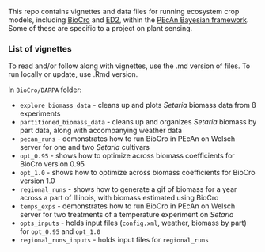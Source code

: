 This repo contains vignettes and data files for running ecosystem crop models, including [BioCro](https://github.com/ebimodeling/biocro) and [ED2](https://github.com/EDmodel/ED2), within the [PEcAn Bayesian framework](https://pecanproject.github.io/). Some of these are specific to a project on plant sensing. 

### List of vignettes
To read and/or follow along with vignettes, use the .md version of files. To run locally or update, use .Rmd version. 

In `BioCro/DARPA` folder: 

- `explore_biomass_data` - cleans up and plots *Setaria* biomass data from 8 experiments
- `partitioned_biomass_data` - cleans up and organizes *Setaria* biomass by part data, along with accompanying weather data
- `pecan_runs` - demonstrates how to run BioCro in PEcAn on Welsch server for one and two *Setaria* cultivars
- `opt_0.95` - shows how to optimize across biomass coefficients for BioCro version 0.95
- `opt_1.0` - shows how to optimize across biomass coefficients for BioCro version 1.0
- `regional_runs` - shows how to generate a gif of biomass for a year across a part of Illinois, with biomass estimated using BioCro
- `temps_exps` - demonstrates how to run BioCro in PEcAn on Welsch server for two treatments of a temperature experiment on *Setaria* 
- `opts_inputs` - holds input files (`config.xml`, weather, biomass by part) for `opt_0.95` and `opt_1.0`
- `regional_runs_inputs` - holds input files for `regional_runs` 

